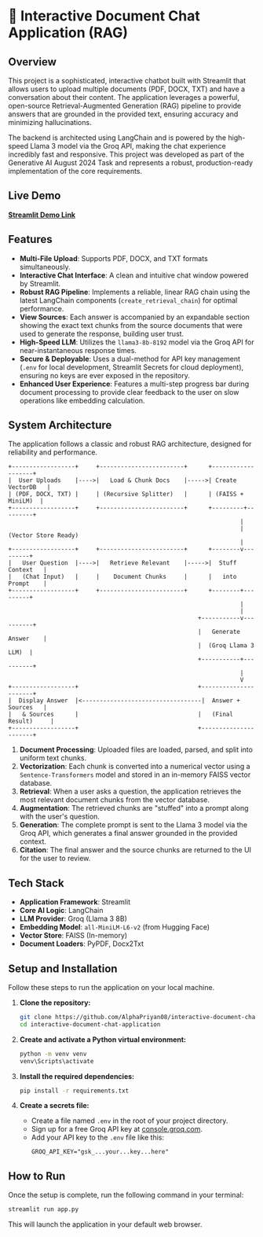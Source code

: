 # 📄 Interactive Document Chat Application (RAG)

## Overview

This project is a sophisticated, interactive chatbot built with Streamlit that allows users to upload multiple documents (PDF, DOCX, TXT) and have a conversation about their content. The application leverages a powerful, open-source Retrieval-Augmented Generation (RAG) pipeline to provide answers that are grounded in the provided text, ensuring accuracy and minimizing hallucinations.

The backend is architected using LangChain and is powered by the high-speed Llama 3 model via the Groq API, making the chat experience incredibly fast and responsive. This project was developed as part of the Generative AI August 2024 Task and represents a robust, production-ready implementation of the core requirements.

## Live Demo

**[Streamlit Demo Link](https://interactive-document-chat-application.streamlit.app/)**

## Features

-   **Multi-File Upload**: Supports PDF, DOCX, and TXT formats simultaneously.
-   **Interactive Chat Interface**: A clean and intuitive chat window powered by Streamlit.
-   **Robust RAG Pipeline**: Implements a reliable, linear RAG chain using the latest LangChain components (`create_retrieval_chain`) for optimal performance.
-   **View Sources**: Each answer is accompanied by an expandable section showing the exact text chunks from the source documents that were used to generate the response, building user trust.
-   **High-Speed LLM**: Utilizes the `llama3-8b-8192` model via the Groq API for near-instantaneous response times.
-   **Secure & Deployable**: Uses a dual-method for API key management (`.env` for local development, Streamlit Secrets for cloud deployment), ensuring no keys are ever exposed in the repository.
-   **Enhanced User Experience**: Features a multi-step progress bar during document processing to provide clear feedback to the user on slow operations like embedding calculation.

## System Architecture

The application follows a classic and robust RAG architecture, designed for reliability and performance.

```plaintext
+------------------+     +------------------------+      +-------------------+
|  User Uploads    |---->|   Load & Chunk Docs    |----->| Create VectorDB   |
| (PDF, DOCX, TXT) |     | (Recursive Splitter)   |      | (FAISS + MiniLM)  |
+------------------+     +------------------------+      +---------+---------+
                                                                  |
                                                                  | (Vector Store Ready)
                                                                  |
+------------------+     +------------------------+      +--------v---------+
|   User Question  |---->|   Retrieve Relevant    |----->|  Stuff Context   |
|   (Chat Input)   |     |    Document Chunks     |      |   into Prompt    |
+------------------+     +------------------------+      +--------+---------+
                                                                  |
                                                                  |
                                                      +-----------v----------+
                                                      |   Generate Answer    |
                                                      |  (Groq Llama 3 LLM)  |
                                                      +-----------+----------+
                                                                  |
                                                                  V
+------------------+                                  +----------------------+
|  Display Answer  |<----------------------------------|  Answer + Sources   |
|   & Sources      |                                  |   (Final Result)     |
+------------------+                                  +----------------------+

```

1.  **Document Processing**: Uploaded files are loaded, parsed, and split into uniform text chunks.
2.  **Vectorization**: Each chunk is converted into a numerical vector using a `Sentence-Transformers` model and stored in an in-memory FAISS vector database.
3.  **Retrieval**: When a user asks a question, the application retrieves the most relevant document chunks from the vector database.
4.  **Augmentation**: The retrieved chunks are "stuffed" into a prompt along with the user's question.
5.  **Generation**: The complete prompt is sent to the Llama 3 model via the Groq API, which generates a final answer grounded in the provided context.
6.  **Citation**: The final answer and the source chunks are returned to the UI for the user to review.

## Tech Stack

-   **Application Framework**: Streamlit
-   **Core AI Logic**: LangChain
-   **LLM Provider**: Groq (Llama 3 8B)
-   **Embedding Model**: `all-MiniLM-L6-v2` (from Hugging Face)
-   **Vector Store**: FAISS (In-memory)
-   **Document Loaders**: PyPDF, Docx2Txt

## Setup and Installation

Follow these steps to run the application on your local machine.

1.  **Clone the repository:**
    ```bash
    git clone https://github.com/AlphaPriyan08/interactive-document-chat-application
    cd interactive-document-chat-application
    ```

2.  **Create and activate a Python virtual environment:**
    ```bash
    python -m venv venv
    venv\Scripts\activate
    ```

3.  **Install the required dependencies:**
    ```bash
    pip install -r requirements.txt
    ```

4.  **Create a secrets file:**
    -   Create a file named `.env` in the root of your project directory.
    -   Sign up for a free Groq API key at [console.groq.com](https://console.groq.com/).
    -   Add your API key to the `.env` file like this:
        ```
        GROQ_API_KEY="gsk_...your...key...here"
        ```

## How to Run

Once the setup is complete, run the following command in your terminal:

```bash
streamlit run app.py
```

This will launch the application in your default web browser.